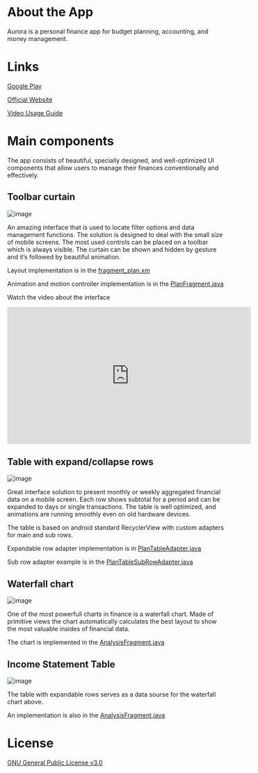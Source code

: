 # About the App
Aurora is a personal finance app for budget planning, accounting, and money management.
# Links
[Google Play](https://play.google.com/store/apps/details?id=tech.aurorafin.aurora)

[Official Website](https://aurorafin.tech/)

[Video Usage Guide](https://www.youtube.com/channel/UCv7HSAvYgXRpNxzhkIGejzw/playlists)

# Main components
The app consists of beautiful, specially designed, and well-optimized UI components that allow users to manage their finances conventionally and effectively.

## Toolbar curtain
![image](https://user-images.githubusercontent.com/74041314/183673329-3539adc7-9beb-42ee-8b5a-b742d3f39f8c.png)

An amazing interface that is used to locate filter options and data management functions. The solution is designed to deal with the small size of mobile screens. The most used controls can be placed on a toolbar which is always visible. The curtain can be shown and hidden by gesture and it’s followed by beautiful animation.

Layout implementation is in the [fragment_plan.xm](/app/src/main/res/layout/fragment_plan.xml#L158)

Animation and motion controller implementation is in the [PlanFragment.java](/app/src/main/java/tech/aurorafin/aurora/PlanFragment.java#L564)

Watch the video about the interface
<p align="center">
<iframe width="560" height="315" src="https://www.youtube.com/embed/nSra0Z7E3wg" title="YouTube video player" frameborder="0" allow="accelerometer; autoplay; clipboard-write; encrypted-media; gyroscope; picture-in-picture" allowfullscreen></iframe>
</p>

## Table with expand/collapse rows
![image](https://user-images.githubusercontent.com/74041314/183675533-2b67610f-308b-49e9-b0a8-d01d03019db8.png)

Great interface solution to present monthly or weekly aggregated financial data on a mobile screen. Each row shows subtotal for a period and can be expanded to days or single transactions. The table is well optimized, and animations are running smoothly even on old hardware devices.

The table is based on android standard RecyclerView with custom adapters for main and sub rows. 

Expandable row adapter implementation is in [PlanTableAdapter.java](/app/src/main/java/tech/aurorafin/aurora/PlanTableAdapter.java#L268) 

Sub row adapter example is in the [PlanTableSubRowAdapter.java](/app/src/main/java/tech/aurorafin/aurora/PlanTableSubRowAdapter.java)

## Waterfall chart
![image](https://user-images.githubusercontent.com/74041314/183676343-0e312e97-9b30-4da2-807b-3cff4fbe69da.png)

One of the most powerfull charts in finance is a waterfall chart. Made of primitive views the chart automatically calculates the best layout to show the most valuable insides of financial data.

The chart is implemented in the [AnalysisFragment.java](/app/src/main/java/tech/aurorafin/aurora/AnalysisFragment.java#L1140)

## Income Statement Table
![image](https://user-images.githubusercontent.com/74041314/183676672-bd166487-a6af-4186-98eb-933923307e1e.png)

The table with expandable rows serves as a data sourse for the waterfall chart above.

An implementation is also in the [AnalysisFragment.java](/app/src/main/java/tech/aurorafin/aurora/AnalysisFragment.java#L1079)

# License
[GNU General Public License v3.0](https://choosealicense.com/licenses/gpl-3.0/)
